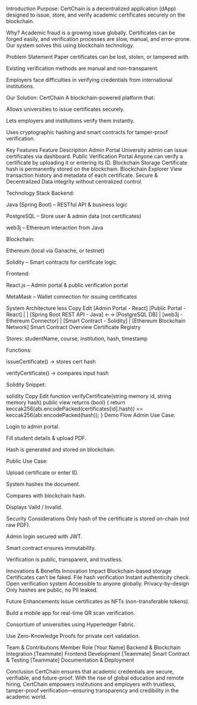 Introduction
Purpose:
CertChain is a decentralized application (dApp) designed to issue, store, and verify academic certificates securely on the blockchain.

Why?
Academic fraud is a growing issue globally. Certificates can be forged easily, and verification processes are slow, manual, and error-prone. Our system solves this using blockchain technology.

Problem Statement
Paper certificates can be lost, stolen, or tampered with.

Existing verification methods are manual and non-transparent.

Employers face difficulties in verifying credentials from international institutions.

Our Solution: CertChain
A blockchain-powered platform that:

Allows universities to issue certificates securely.

Lets employers and institutions verify them instantly.

Uses cryptographic hashing and smart contracts for tamper-proof verification.

Key Features
Feature	Description
Admin Portal	University admin can issue certificates via dashboard.
Public Verification Portal	Anyone can verify a certificate by uploading it or entering its ID.
Blockchain Storage	Certificate hash is permanently stored on the blockchain.
Blockchain Explorer	View transaction history and metadata of each certificate.
Secure & Decentralized	Data integrity without centralized control.

Technology Stack
Backend:

Java (Spring Boot) – RESTful API & business logic

PostgreSQL – Store user & admin data (not certificates)

web3j – Ethereum interaction from Java

Blockchain:

Ethereum (local via Ganache, or testnet)

Solidity – Smart contracts for certificate logic

Frontend:

React.js – Admin portal & public verification portal

MetaMask – Wallet connection for issuing certificates

System Architecture
less
Copy
Edit
[Admin Portal - React]        [Public Portal - React]
          |                              |
     [Spring Boot REST API - Java] ←→ [PostgreSQL DB]
          |
   [web3j - Ethereum Connector]
          |
 [Smart Contract - Solidity]
          |
  [Ethereum Blockchain Network]
Smart Contract Overview
Certificate Registry

Stores: studentName, course, institution, hash, timestamp

Functions:

issueCertificate() → stores cert hash

verifyCertificate() → compares input hash

Solidity Snippet:

solidity
Copy
Edit
function verifyCertificate(string memory id, string memory hash) public view returns (bool) {
    return keccak256(abi.encodePacked(certificates[id].hash)) == keccak256(abi.encodePacked(hash));
}
Demo Flow
Admin Use Case:

Login to admin portal.

Fill student details & upload PDF.

Hash is generated and stored on blockchain.

Public Use Case:

Upload certificate or enter ID.

System hashes the document.

Compares with blockchain hash.

Displays  Valid / Invalid.

Security Considerations
Only hash of the certificate is stored on-chain (not raw PDF).

Admin login secured with JWT.

Smart contract ensures immutability.

Verification is public, transparent, and trustless.

Innovations & Benefits
Innovation	Impact
Blockchain-based storage	Certificates can’t be faked.
File hash verification	Instant authenticity check.
Open verification system	Accessible to anyone globally.
Privacy-by-design	Only hashes are public, no PII leaked.

Future Enhancements
Issue certificates as NFTs (non-transferable tokens).

Build a mobile app for real-time QR scan verification.

Consortium of universities using Hyperledger Fabric.

Use Zero-Knowledge Proofs for private cert validation.

Team & Contributions
Member	Role
[Your Name]	Backend & Blockchain Integration
[Teammate]	Frontend Development
[Teammate]	Smart Contract & Testing
[Teammate]	Documentation & Deployment

Conclusion
CertChain ensures that academic credentials are secure, verifiable, and future-proof.
With the rise of global education and remote hiring, CertChain empowers institutions and employers with trustless, tamper-proof verification—ensuring transparency and credibility in the academic world.
